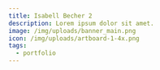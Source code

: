 ```yaml
---
title: Isabell Becher 2
description: Lorem ipsum dolor sit amet.
image: /img/uploads/banner_main.png
icon: /img/uploads/artboard-1-4x.png
tags:
  - portfolio
---
```

